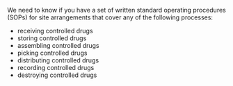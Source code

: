 We need to know if you have a set of written standard operating procedures (SOPs) for site arrangements that cover any of the following processes:

- receiving controlled drugs
- storing controlled drugs
- assembling controlled drugs
- picking controlled drugs
- distributing controlled drugs
- recording controlled drugs
- destroying controlled drugs
